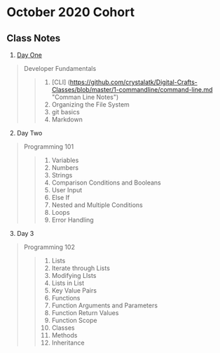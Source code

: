# **October 2020 Cohort**
>
>
## Class Notes
>
>

1. [Day One](https://github.com/crystalatk/Digital-Crafts-Classes/tree/master/1-commandline "Folder of Day 1 Notes") 
> Developer Fundamentals
>>1. [CLI] (https://github.com/crystalatk/Digital-Crafts-Classes/blob/master/1-commandline/command-line.md "Comman Line Notes")
>>2. Organizing the File System
>>3. git basics
>>4. Markdown
2. Day Two
> Programming 101
>>1. Variables
>>2. Numbers
>>3. Strings
>>4. Comparison Conditions and Booleans
>>5. User Input
>>6. Else If
>>7. Nested and Multiple Conditions
>>8. Loops
>>9. Error Handling
3. Day 3
>Programming 102
>>1. Lists
>>2. Iterate through Lists
>>3. Modifying LIsts
>>4. Lists in List
>>5. Key Value Pairs
>>6. Functions
>>7. Function Arguments and Parameters
>>8. Function Return Values
>>9. Function Scope
>>10. Classes
>>11. Methods
>>12. Inheritance
